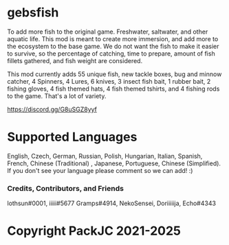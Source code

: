 # gebsfish

To add more fish to the original game. Freshwater, saltwater, and other aquatic life. This mod is meant to create more immersion, and add more to the ecosystem to the base game. We do not want the fish to make it easier to survive, so the percentage of catching, time to prepare, amount of fish fillets gathered, and fish weight are considered. 

This mod currently adds 55 unique fish, new tackle boxes, bug and minnow catcher, 4 Spinners, 4 Lures, 6 knives, 3 insect fish bait, 1 rubber bait, 2 fishing gloves, 4 fish themed hats, 4 fish themed tshirts, and 4 fishing rods to the game. That's a lot of variety.

https://discord.gg/G8uSGZ8yyf

# Supported Languages
English, Czech, German, Russian, Polish, Hungarian, Italian, Spanish, French, Chinese (Traditional) , Japanese, Portuguese, Chinese (Simplified). If you don't see your language please comment so we can add! :)

### Credits, Contributors, and Friends

lothsun#0001,
iiiii#5677
Gramps#4914,
NekoSensei,
Doriiiiija,
Echo#4343

# Copyright PackJC 2021-2025